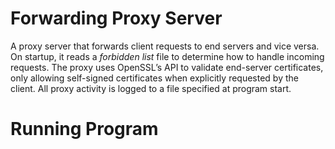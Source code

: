 # Forwarding Proxy Server 
A proxy server that forwards client requests to end servers and vice versa. On startup, it reads a _forbidden list_ file to determine how to handle incoming requests. The proxy uses OpenSSL’s API to validate end-server certificates, only allowing self-signed certificates when explicitly requested by the client. All proxy activity is logged to a file specified at program start.
# Running Program


